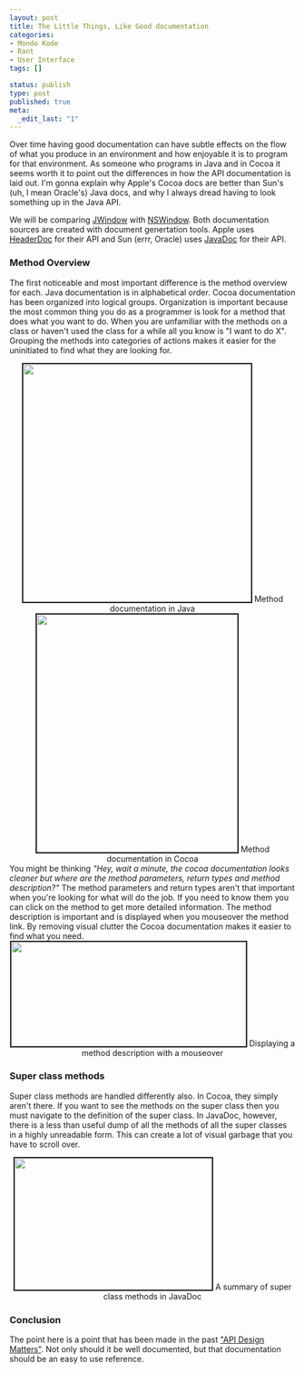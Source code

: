 ```yaml
--- 
layout: post
title: The Little Things, Like Good documentation
categories: 
- Mondo Kode
- Rant
- User Interface
tags: []

status: publish
type: post
published: true
meta: 
  _edit_last: "1"
---
```

Over time having good documentation can have subtle effects on the flow of what you produce in an environment and how enjoyable it is to program for that environment.  As someone who programs in Java and in Cocoa it seems worth it to point out the differences in how the API documentation is laid out.   I'm gonna explain why Apple's Cocoa docs are better than Sun's (uh, I mean Oracle's) Java docs, and why I always dread having to look something up in the Java API.

We will be comparing <a href="http://java.sun.com/j2se/1.5.0/docs/api/javax/swing/JWindow.html">JWindow</a> with <a href="http://developer.apple.com/documentation/Cocoa/Reference/ApplicationKit/Classes/NSWindow_Class/Reference/Reference.html">NSWindow</a>. Both documentation sources are created with document genertation tools.  Apple uses <a href="http://developer.apple.com/opensource/tools/headerdoc.html">HeaderDoc</a> for their API and Sun (errr, Oracle) uses <a href="http://java.sun.com/j2se/javadoc/">JavaDoc</a> for their API.

<h3>Method Overview</h3>

The first noticeable and most important difference is the method overview for each.  Java documentation is in alphabetical order.  Cocoa documentation has been organized into logical groups.  Organization is important because the most common thing you do as a programmer is look for a method that does what you want to do.  When you are unfamiliar with the methods on a class or haven't used the class for a while all you know is "I want to do X".  Grouping the methods into categories of actions makes it easier for the uninitiated to find what they are looking for.

<center><img src="http://www.preenandprune.com/cocoamondo/wp-content/uploads/2009/04/javamethods.gif" alt="" title="javamethods" width="402" height="419" class="alignnone size-full wp-image-436" border=2/>
Method documentation in Java
</center>
<center><img src="http://www.preenandprune.com/cocoamondo/wp-content/uploads/2009/04/cocoamethods.gif" alt="" title="cocoamethods" width="354" height="419" class="alignnone size-full wp-image-439" border=2/>
Method documentation in Cocoa
</center>
You might be thinking <em>"Hey, wait a minute, the cocoa documentation looks cleaner but where are the method parameters, return types and method description?" </em> The method parameters and return types aren't that important when you're looking for what will do the job.  If you need to know them you can click on the method to get more detailed information.  The method description is important and is displayed when you mouseover the method link.  By removing visual clutter the Cocoa documentation makes it easier to find what you need.
<center>
<img src="http://www.preenandprune.com/cocoamondo/wp-content/uploads/2009/04/cocoamouseover.jpg" alt="" title="cocoamouseover" width="414" height="184" class="alignnone size-full wp-image-442" border=2/>
Displaying a method description with a mouseover
</center>

<h3>Super class methods</h3>

Super class methods are handled differently also.  In Cocoa, they simply aren't there. If you want to see the methods on the super class then you must navigate to the definition of the super class. In JavaDoc, however, there is a less than useful dump of all the methods of all the super classes in a highly unreadable form.  This can create a lot of visual garbage that you have to scroll over.

<center><img src="http://www.preenandprune.com/cocoamondo/wp-content/uploads/2009/04/readable.jpg" alt="" title="readable" width="348" height="232" class="alignnone size-full wp-image-446" border=2 />
A summary of super class methods in JavaDoc</center>


<h3>Conclusion</h3>

The point here is a point that has been made in the past <a href="http://queue.acm.org/detail.cfm?id=1255422">"API Design Matters"</a>. Not only should it be well documented, but that documentation should be an easy to use reference.
